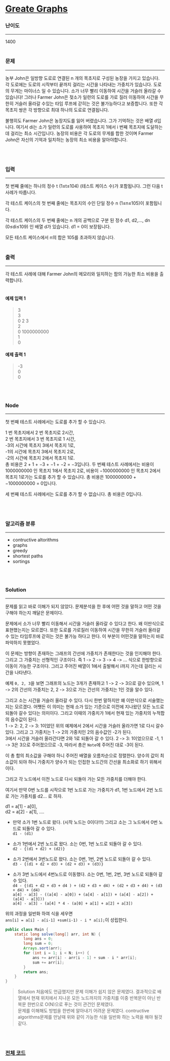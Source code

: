 # [Greate Graphs](https://codeforces.com/contest/1541/problem/C)

### 난이도

***
1400
<br><br>

### 문제

***
농부 John은 일방향 도로로 연결된 n 개의 목초지로 구성된 농장을 가지고 있습니다. 각 도로에는 도로의 시작부터 끝까지 걸리는 시간을 나타내는 가중치가 있습니다. 도로의 무게는 마이너스 일 수 있습니다. 소가
너무 빨리 이동하여 시간을 거슬러 올라갈 수 있습니다! 그러나 Farmer John은 젖소가 일련의 도로를 가로 질러 이동하여 시간을 무한히 거슬러 올라갈 수있는 타임 루프에 갇히는 것은 불가능하다고 보증합니다.
또한 각 목초지 쌍은 각 방향으로 최대 하나의 도로로 연결됩니다.

불행히도 Farmer John은 농장지도를 잃어 버렸습니다. 그가 기억하는 것은 배열 d입니다. 여기서 di는 소가 일련의 도로를 사용하여 목초지 1에서 i 번째 목초지에 도달하는 데 걸리는 최소 시간입니다. 농장의
비용은 각 도로의 무게를 합한 것이며 Farmer John은 자신의 기억과 일치하는 농장의 최소 비용을 알아야합니다.

<br><br>

### 입력

***
첫 번째 줄에는 하나의 정수 t (1≤t≤104) (테스트 케이스 수)가 포함됩니다. 그런 다음 t 사례가 따릅니다.

각 테스트 케이스의 첫 번째 줄에는 목초지의 수인 단일 정수 n (1≤n≤105)이 포함됩니다.

각 테스트 케이스의 두 번째 줄에는 n 개의 공백으로 구분 된 정수 d1, d2,…, dn (0≤di≤109) 인 배열 d가 있습니다. d1 = 0이 보장됩니다.

모든 테스트 케이스에서 n의 합은 105를 초과하지 않습니다.
<br><br>

### 출력

***
각 테스트 사례에 대해 Farmer John의 메모리와 일치하는 팜의 가능한 최소 비용을 출력합니다.
<br><br>

#### 예제 입력 1

> 3     
3       
0 2 3       
2       
0 1000000000        
1               
0

#### 예제 출력 1

> -3        
0       
0

<br><br>

### Node

***

첫 번째 테스트 사례에서는 도로를 추가 할 수 있습니다.

1 번 목초지에서 2 번 목초지로 2시간,         
2 번 목초지에서 3 번 목초지로 1 시간,            
-3의 시간에 목초지 3에서 목초지 1로,         
-1의 시간에 목초지 3에서 목초지 2로,     
-2의 시간에 목초지 2에서 목초지 1로.         
총 비용은 2 + 1 + −3 + −1 + −2 = −3입니다. 두 번째 테스트 사례에서는 비용이 1000000000 인 목초지 1에서 목초지 2로, 비용이 −1000000000 인 목초지 2에서 목초지 1로가는
도로를 추가 할 수 있습니다. 총 비용은 1000000000 + −1000000000 = 0입니다.

세 번째 테스트 사례에서는 도로를 추가 할 수 없습니다. 총 비용은 0입니다.

<br><br>

### 알고리즘 분류

***

* contructive altorithms
* graphs
* greedy
* shortest paths
* sortings

<br><br>

### Solution

***

문제를 읽고 바로 이해가 되지 않았다. 문제분석을 한 후에 어떤 것을 말하고 어떤 것을 구해야 하는지 깨달은 문제이다.

문제에서 소가 너무 빨리 이동해서 시간을 거슬러 올라갈 수 있다고 한다. 왜 이딴식으로 표현했는지는 모르겠다. 또한 도로를 가로질러 이동하여 시간을 무한히 거슬러 올라갈 수 있는 타임루프에 갇히는 것은 불가능 하다고
한다. 이 부분이 어떤것을 말하는지 바로 파악하지 못했었다.

이 문제는 방향이 존재하는 그래프의 간선에 가중치가 존재한다는 것을 인지해야 한다. 그리고 그 가중치는 선형적인 구조이다. 즉 1 -> 2 -> 3 -> 4 -> ... 식으로 한방향으로 이동이 가능한 구조이다.
그리고 주어진 배열이 1에서 출발해서 i까지 가는데 걸리는 시간을 나타낸다.

예제 `0, 2, 3`을 보면 그래프의 노드는 3개가 존재하고 1 -> 2 -> 3으로 갈수 있으며, 1 -> 2의 간선의 가중치는 2, 2 -> 3으로 가는 간선의 가중치는 1인 것을 알수 있다.

그리고 소는 시간을 거슬러 올라갈 수 있다. 다시 한번 말하지만 왜 이딴식으로 서술했는지는 모르겠다. 어쨋든 이 의미는 현재 소가 있는 기준으로 이전에 지나왔던 모든 노드로 되돌아 갈수 있다는 의미이다. 그리고
이때의 가중치가 1에서 현재 있는 가중치의 누적합의 음수값이 된다.         
1 -> 2: 2, 2 -> 3: 1이었던 위의 예제에서 2에서 시간을 거슬러 올라가면 1로 다시 갈수 있다. 그리고 그 가중치는 1 -> 2의 가중치인 2의 음수값인 -2가 된다.       
3에서 시간을 거슬러 올라간다면 2와 1로 되돌아 갈 수 있다. 2 -> 3: 1이었으므로 -1, 1 -> 3은 3으로 주어졌으므로 -3, 따라서 총은 `Note`에 주어진 대로 -3이 된다.

이 총 합의 최소값을 구해야 하니 주어진 배열을 오름차순으로 정렬한다. 양수의 값이 최소값이 되야 하니 가중치가 양수가 되는 인접한 노드간의 간선을 최소화로 하기 위해서이다.

그리고 각 노드에서 이전 노드로 다시 되돌아 가는 모든 가중치를 더해야 한다.

여기서 만약 0번 노드를 시작으로 1번 노드로 가는 가중치가 d1, 1번 노드에서 2번 노드로 가는 가중치를 d2... 로 하자.

d1 = a[1] - a[0],       
d2 = a[2] - a[1], ....

* 만약 소가 1번 노드로 왔다. (시작 노드는 0이다!!!) 그리고 소는 그 노드에서 0번 노드로 되돌아 갈 수 있다.   
  `d1 - (d1)`

* 소가 1번에서 2번 노드로 왔다. 소는 0번, 1번 노드로 되돌아 갈 수 있다.        
  `d2 - {(d1 + d2) + (d2)}`

* 소가 2번에서 3번노드로 왔다. 소는 0번, 1번, 2번 노드로 되돌아 갈 수 있다.   
  `d3 - {(d1 + d2 + d3) + (d2 + d3) + (d3)}`

* 소가 3번 노드에서 4번노드로 이동했다. 소는 0번, 1번, 2번, 3번 노드로 되돌아 갈 수 있다.      
  `d4 - {(d1 + d2 + d3 + d4 ) + (d2 + d3 + d4) + (d2 + d3 + d4) + (d3 + d4) + (d4)`       
  `a[4] - a[3] - ((a[4] - a[0]) + (a[4] - a[1]) + (a[4] - a[2]) + (a[4] - a[3]))`     
  `a[4] - a[3] - (a[4] * 4 - (a[0] + a[1] + a[2] + a[3])`

위의 과정을 일반화 하여 식을 세우면        
`ans[i] = a[i] - a[i-1] +sum(i-1) - i * a[i];`이 성립한다.

```java
public class Main {
    static long solve(long[] arr, int N) {
        long ans = 0;
        long sum = 0;
        Arrays.sort(arr);
        for (int i = 1; i < N; i++) {
            ans += arr[i] - arr[i - 1] + sum - i * arr[i];
            sum += arr[i];
        }
        return ans;
    }
}
```

> Solution 처음에도 언급했지만 문제 이해가 쉽지 않은 문제였다. 결과적으로 배열에서 현재 위치에서 지나온 모든 노드까지의 가중치를 이중 반복문이 아닌 반복문 한번으로 O(N)으로 푸는 것이 관건인 문제였다.    
> 문제를 이해해도 방법을 한번에 알아내기 어려운 문제였다. contructive algorithms문제를 만날때 위와 같이 가능한 식을 일반화 하는 노력을 해야 될것 같다.

<br><br>

### [전체 코드](https://github.com/Jungmin-Seo0527/CodingTest/blob/main/src/codeforces/R728_D2/C_Great_Graphs.java)
